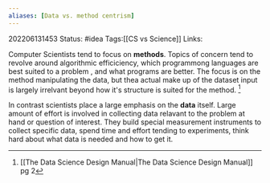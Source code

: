 ```yaml
---
aliases: [Data vs. method centrism]
---
```

202206131453
Status: #idea
Tags:[[CS vs Science]] 
Links:

Computer Scientists tend to focus on **methods**. Topics of concern tend to revolve around algorithmic efficiciency, which programmong languages are best suited to a problem , and what programs are better. The focus is on the method manipulating the data, but thea actual make up of the dataset input is largely irrelvant beyond how it's structure is suited for the method. [^1]

In contrast scientists place a large emphasis on the **data** itself. Large amount of effort is involved in collecting data relavant to the problem at hand or question of interest. They build special measurement instruments to collect specific data, spend time and effort tending to experiments,  think hard about what data is needed and how to get it.

[^1]:[[The Data Science  Design Manual|The Data Science Design Manual]] pg 2
